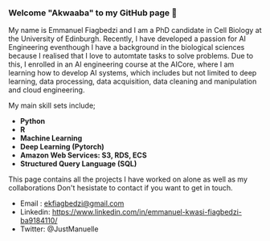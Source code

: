 ### Welcome "Akwaaba" to my GitHub page 👋

My name is Emmanuel Fiagbedzi and I am a PhD candidate in Cell Biology at the University of Edinburgh. Recently, I have developed a passion for AI Engineering eventhough I have a background in the biological sciences because I realised that I love to automtate tasks to solve problems. Due to this, I enrolled in an AI engineering course at the AICore, where I am learning how to develop AI systems, which includes but not limited to deep learning, data processing, data acquisition, data cleaning and manipulation and cloud engineering.

My main skill sets include;
* **Python**
* **R**
* **Machine Learning**
* **Deep Learning (Pytorch)**
* **Amazon Web Services: S3, RDS, ECS**
* **Structured Query Language (SQL)**

This page contains all the projects I have worked on alone as well as my collaborations
Don't hesistate to contact if you want to get in touch.

* Email : ekfiagbedzi@gmail.com
* Linkedin: https://www.linkedin.com/in/emmanuel-kwasi-fiagbedzi-ba9184110/
* Twitter: @JustManuelle
